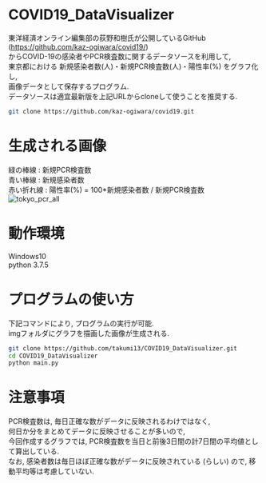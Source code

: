 # COVID19_DataVisualizer

東洋経済オンライン編集部の荻野和樹氏が公開しているGitHub  
(https://github.com/kaz-ogiwara/covid19/)  
からCOVID-19の感染者やPCR検査数に関するデータソースを利用して,  
東京都における 新規感染者数(人)・新規PCR検査数(人)・陽性率(%) をグラフ化し,   
画像データとして保存するプログラム.  
データソースは適宜最新版を上記URLからcloneして使うことを推奨する.

```bash
git clone https://github.com/kaz-ogiwara/covid19.git
```
 
# 生成される画像
緑の棒線 : 新規PCR検査数  
青い棒線 : 新規感染者数  
赤い折れ線 : 陽性率(%) = 100*新規感染者数 / 新規PCR検査数  
![tokyo_pcr_all](https://user-images.githubusercontent.com/38643137/87735483-9d298f80-c810-11ea-9eaa-c87e30df1dd1.png)

# 動作環境
Windows10  
python 3.7.5  
 
# プログラムの使い方

下記コマンドにより, プログラムの実行が可能.  
imgフォルダにグラフを描画した画像が生成される.
 
```bash
git clone https://github.com/takumi13/COVID19_DataVisualizer.git
cd COVID19_DataVisualizer
python main.py
```

# 注意事項
PCR検査数は, 毎日正確な数がデータに反映されるわけではなく,   
何日か分をまとめてデータに反映させることが多いので,  
今回作成するグラフでは, PCR検査数を当日と前後3日間の計7日間の平均値として算出している.  
なお, 感染者数は毎日ほぼ正確な数がデータに反映されている (らしい) ので, 移動平均等は考慮していない.  
